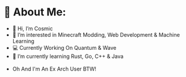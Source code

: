 # 💫 About Me:
- 👋 Hi, I’m Cosmic<br>
- 👀 I’m interested in Minecraft Modding, Web Development & Machine Learning<br>
- 💻 Currently Working On Quantum & Wave<br>
- 🌱 I’m currently learning Rust, Go, C++ & Java<br><br>
- Oh And I'm An Ex Arch User BTW!<br>
